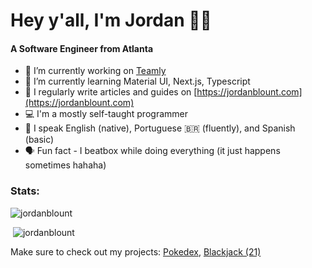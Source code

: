 <h1 align="left">Hey y'all, I'm Jordan 👋🏾</h1>
<h4 align="left">A Software Engineer from Atlanta</h3>

- 🔭 I’m currently working on [Teamly](https://github.com/JordanBlount/teamly)
- 🌱 I’m currently learning Material UI, Next.js, Typescript
- 📝 I regularly write articles and guides on [https://jordanblount.com](https://jordanblount.com)
- 💻 I'm a mostly self-taught programmer
- 💬 I speak English (native), Portuguese 🇧🇷 (fluently), and Spanish (basic)
- 🗣 Fun fact - I beatbox while doing everything (it just happens sometimes hahaha)
### Stats:
<p><img src="https://github-readme-stats.vercel.app/api/top-langs?username=jordanblount&show_icons=true&locale=en&layout=compact" alt="jordanblount" /></p>
<p>&nbsp;<img src="https://github-readme-stats.vercel.app/api?username=jordanblount&show_icons=true&locale=en" alt="jordanblount" /></p>



Make sure to check out my projects: [Pokedex](https://github.com/JordanBlount/pokedex), [Blackjack (21)](https://github.com/JordanBlount/the_game)
